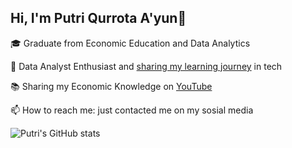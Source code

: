 ## Hi, I'm Putri Qurrota A'yun👋

🎓 Graduate from Economic Education and Data Analytics 

🌱 Data Analyst Enthusiast and [sharing my learning journey](https://www.threads.com/@p_qurrotaayun) in tech

📚  Sharing my Economic Knowledge on [YouTube](https://www.youtube.com/channel/UCMxtNalRPk_d7urfaRt6FIw)

📫 How to reach me: just contacted me on my sosial media

![Putri's GitHub stats](https://github-readme-stats.vercel.app/api?username=putriqurrotaayun&show_icons=true&theme=algolia)

